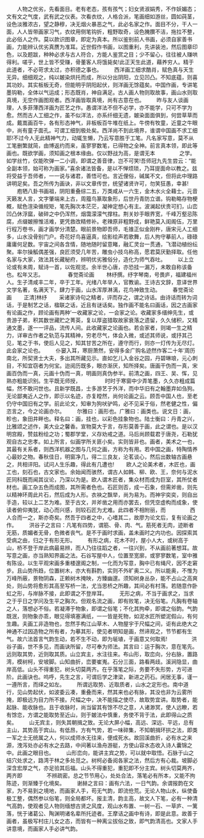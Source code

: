 <!-- { "loadSidebar": true } -->
　　人物之优劣，先看面目。老有老态，孩有孩气；妇女贤淑娟秀，不作妖媚态；文有文之气度，武有武之仪表。次看衣纹，人格合派，笔画细如游丝，圆如莼茎，设色淡雅浓古，望之静穆，决无烟火暴恶之气，此必名家之作。面目不分，干人一面，人人皆带画家习气，衣纹用侧笔钩折，粗野取奇，设色腌臢不洁，拖拉不整，此必俗人之作。莫以款识图章，即定为真本。所以鉴别前人书画，必须自家善书画，力能辨认优劣真赝为准耳。近世假作书画，以图重利，先讲装池，然后图章印色，以及题跋，种种必求与古人符合，方能人鉴赏之目；少不留心，往往被人赚哄得利。嗟乎，世上皆不受赚，骨董客人将饿毙矣!此正天生此道，藉养穷人。精于此道者，不必苛求太过，亦积德之事也。
　　西洋画工细求酷肖，赋色真与天生无异。细细观之，纯以皴染烘托而成，所以分出阴阳，立见凹凸。不知底蕴，则喜其功妙。其实板板无奇，但能明乎阴阳起伏，则洋画无馀蕴矣。中国作画，专讲笔墨钩勒，全体以气运成；形态既肖，神自满足。古人画人物则取故事，画山水则取真境，无空作画图观者。西洋画皆取真境，尚有古意在也。
　　昨与友人谈画理，人多菲薄西洋画为匠艺之作。愚谓洋法不但不必学，亦不能学，只可不学为愈。然而古人工细之作，虽不似洋法，亦系纤细无遗，皴染面面俱到，何尝草草而成。戴嵩画百牛，各有形态神气，非板板百牛堆在纸上。牛傍有牧童，近童之牛眼中，尚有童子面孔。可谓工细到极处矣。西洋尚不到此境界，谁谓中国画不求工细耶!不过今人无此精神气力，动辄生懒，乃云写意胜于工笔。凡名家写意，莫不从工笔删繁就简，由博返约而来，虽寥寥数笔，已得物之全神。前言真本领，即此等画也。既欲学画，须知画之根本缘由。仅以野战为高，是谓无本
　　
　　之学。如学丝竹，仅能吹弹一二小调，即谓之善音律，岂不可笑!吾师冠九先生尝云：“能全副本领，始可称为画家。”喜余诸法皆备，是以不惮烦琐，乃耳提面命以教之。兹将受益于吾师者，一一说与诸君，善悟可也。言近俚俗，碱属不文，但将此中理路讲明足矣。吾之所传为画诀，非以文章传世，统望诸贤许可，勿笑狂愚，幸甚!
　　庖牺八卦书画祖，阴阳重叠综二五，万类咸从一六生，金木水火全藉士。元音天籁发人言，文字肇端来上古，周籀鸟篆取象形，后世丹青防立谱。钩勒略存物梗概，赋色渲染循规矩，笔先胸次本茫茫，凝神定想心有主。波澜起伏贵可扪，山峦凹凸休浮窳，破碎之中仍浑然，烟霭濛濛气撑柱。荆关妙手眼界宽，千峰万壑忌陈腐，点缀皴擦惟活难，更凭救改精修补。老辣原非粗野成，鲜艳莫入闺阁伍，万里行程万卷书，画才画学分清楚。眼前景物即吾师，毛锥正似金刚杵，唐宋元人工细多，山水没骨别门户。奇花好鸟喜逼真，绘影绘声若歌舞，后人拘守摹前人，碌碌庸庸何足数。宇宙之间各含情，随地随时留意睹，融汇灵台一贯通，飞潜动植纷纭聚。率尔操觚偶差强，良匠须受几年苦，雕虫小技乌称高，愿君莫厌勤择取。任他名家与大家，效法其长藏秘府，辨明优劣雅俗分，造化为师气吞吐。
　　以上立论或有未周，赋诗一首，以佐观览。余半世心唐，亦恐挂一漏万，未敢自称该备也。松年又志。
　　
　　春觉斋论画
　　林纾撰。纾字琴南，号畏庐，福建福州人。生子清咸丰二年，卒于工年。光绪八年举人，官教谕。王诗古文辞，意译世界文学名著，名满天下。肆力于画，山水浑厚淋漓，花鸟神致生动。
　　春觉斋论画
　　正清]林纾
　　采诸家诗句之精者，评而存之，谓之诗话。由诗话而转为词话，于是制艺之话，楹联之话，近且有谜话矣。独作画不能名曰画话，因之古画家有论画之作，顾论画有两种’一收藏家之论，一会家之论。收藏家多缙绅先生，或贵游子弟，积其数世藏贮之菁英，复以厚盗猎取故家衰落之遗留，久久储积，又精通文墨，遂一一评品，流传人间。此收藏家之论画也。若会家者，则竭一生之精力，详审古作者之轨范与其精神，穷老尽气，体会入微，或述其师说，或抒其己见，笔之于书，使后人见之，知其甘苦之所在，遵守而行，则亦一灯传为无尽灯。此会家之论也。
　　仆窭入耳，寒厨萧然，安得多金广购名迹然作客二十年’周历南北，所契贤士大夫，多出其所藏见示。直如乞儿入金谷之园，丹碧琳琅，元心刺目，不知宜窃者为何宝。迨阅历既多，眼亦渐厌，知所择矣。唐画干伪而一真，宋画百伪而一真，元画十伪而一真，明画则真伪参半。前清之画，四王、吴、恽，见熟亦粗能识别。生平既无师授，
　　
　　时时于寒窗中少弄笔墨，久久亦粗成篇幅，然不敢问世也。且新学既昌，士多游艺于外洋，而中华旧有之翰墨弃如刍狗。无论鄙夷近人之作，即示以名迹，亦复瞠然，尚何论画之云。顾吾中国人也，至老仍守中国旧有之学。前此论文，知审为狗吠驴鸣，必不见采于俗，然老健之性，偏恣言之，今之论画亦尔。
　　尔雅曰：画形也。广雅曰：画类也。说文日：画，畛也，象田井畔也。释名曰：画，挂也，以彩色挂象物也。陆士衡曰：丹青之兴，比雅颂之述作，美大业之馨香。宣物莫大于言，存形莫善于画，此之谓也。是以汉明宫殿，赞兹粉绘之功；蜀郡学堂，义存劝戒之道。马后尚顾载君于唐尧，石勒犹观自古之忠孝。如上所言，似画学所关匪小矣。实则皆非也。画者，美术之一也，其最有关系者，则西洋机器之图与几何之画，方称为有用。若中国之画，特陶情养心最妙之物。春秋佳日，明窗净几，得二三良友，沦茗谈心，然后出数轴古画悬之，共相评阳。试问人生乐趣，得此有几遭也!
　　欧人之论美术者，木匠也，画工也，刻石也，古文家也。余始闻而骇然，谓古人如韩、柳、欧、王，奈何与泥水匠同科既而闻其议论，乃深以为是。欧人谓木匠者，集众材而成为巨室，其所仗者材也。画工杂五色而成图，其所需者色也。石匠则否，成一石象，但需斧凿，则先以精神环周此片石，然后成为人形。衣袂之飘举，尚为易为。而神宇奕奕，则自出手造，较以上二艺为难。至于古文，并斧凿之用而亦罢去，但凭空虚构而成象，使读者俯仰夷犹，动心而兴感，则较石匠为尤难。此四者不相附丽，而
　　
　　西人合而一之，斯亦奇矣。然吾于四者之中，心嗜其二，故廖为论文后，复有论画之作。
　　洪谷子之言曰：凡笔有四势，谓筋、骨、肉、气。筋死者无肉，迹断者无筋，质媚者无骨，色微者丧气。是不于画时求画，盖未画时之内功也。因探索其受病之由，归之于有形无形。
　　有形之病，花木不时，屋小人大，或树高于山，桥不登于岸此病最易辨，而人乃往往蹈之者，一往兴到，不从画前著想耳。故写意之画，亦当熟知界画之法。石谷写屋中人，位置至宽廓，或寥寥数笔，室中雅有陈设。以生平观宋画多重楼邃阁之制，一化而为写意，胸中已有绳尺，因不走窘步。且山势所趋，位置树木，亦大有斟酌，实则不外旷奥二义。所以能奥，不惟为万峰所蔽，景物阴森，正赖树木掩映，方臻幽邃。须知树身丛杂，能不占山之高爽处，则山势将愈形其高至写桥一法，尤当思桥之所趣，其间必有村落。若随意作卧虹之形，与岸脉不接，此即谓之不登岸耳。
　　无形之病，不当于画求之，当求之于乎日之学问及生平之胸次。但观名流之画，即有败笔，决无俗笔。凡胸有卷轴之人，落想必不俗。若凝滞于物象，即谓之俗笔；不化其拘牵，即谓之俗韵。气韵既泯，则物象亦乖，眼见得填塞满纸，一一皆是死物，如泥水匠所塑泥假山，有何生趣。夫画工非造物也，忽然手构江山草木、人物屋宇于尺幅之间，讵有此绝大之神通不过因造物之所有者，为摹其形，使见者明知是画，然谛观之，节节都有生气。故六法首言气韵生动，若不生不动，即为埏埴，于画意又何取焉!
　　
　　洪谷子画，世不多见，而画诀所留，尽可奉为师法。其言曰：运于胸次，意在笔先。远则取其势，近则取其质。山立宾主，水注往来。布山形，取峦向，分右脉，置路湾，模树柯，安坡脚。山知曲折，峦要崔嵬。石分三面，路看两歧。溪涧隐显，曲岸高低。山头不得重犯，树头切莫两齐。在乎落笔之际，务要不失形势，方可进阶。此画诀也。呜呼，先生之言，可谓后学之津梁，新进之药石。闲居无事，谨一一遵所言，而绎之如左。
　　所谓远取势、近取质者，山水之定形也。南中道行，见山势起伏，如波委云凑，重叠而来，然其来也必有脉，其没也非为云雾所掩，即极远为目力所不接。尺幅之中，决不能描之使尽，故取势宜讲。取势者，能起脉、能收脉也。且于收脉时，尚当留其有馀不尽之意，人诸渺冥，使人远瞭，若有馀恋，方谓之能取势至近山，则于皴法中慎重，务使不背于法，此即得山之质矣。
　　山无宾主，则失其朝揖之致。无论大屏小幅，高远、深远、平远，总有主山，其势高于宾山。有低昂，方有气势，若一味碎集，不知朝揖环拱之法，即类一军之士无统属之人，何以成师水无往来，便成死水。故回溪曲折，必有水之来源，洩泻处亦必有水之去路，中间著以渔舟游艇，方使山容水态收入诗人囊锦之中。此画之眼目也。
　　山形峦向，能讲主宾之势，可以就中取悟。石脉于山之结穴处求之，路湾于林之多处觅之。树柯必备阅各家之法，然后方有心裁。坡脚必深含宏厚之气，亦足验其后福。山头不得重犯，重犯即不分主宾。树头切莫两齐，两齐即
　　
　　不辨疏密。总之节节用心，处处合法，落笔必有所本，又能不拘陈迹，则渐臻于化境矣。
　　谢赫之言曰：画有六法，一日气韵。余谓报韵在文家，为不易到之境地，而画家人手，苟无气韵，即流伧荒。无论人物山水，纵使备极工整，偶然参以俗笔，则全局都坏。报主清，韵主高，故文人下笔，必有一种清气高韵，使观者见人物则缅想古贤之风度，观山水布置、一树一石、一草庐、一篱落，恍于诸葛公、陶渊明诸名辈所托迹者。王摩诘之画中有诗，即是此意。故善于画者，虽极写村庄儿女之态，而皆有一种离尘拔俗之致，即气韵清高也。文家人手讲意境，而画家人手必讲气韵。
